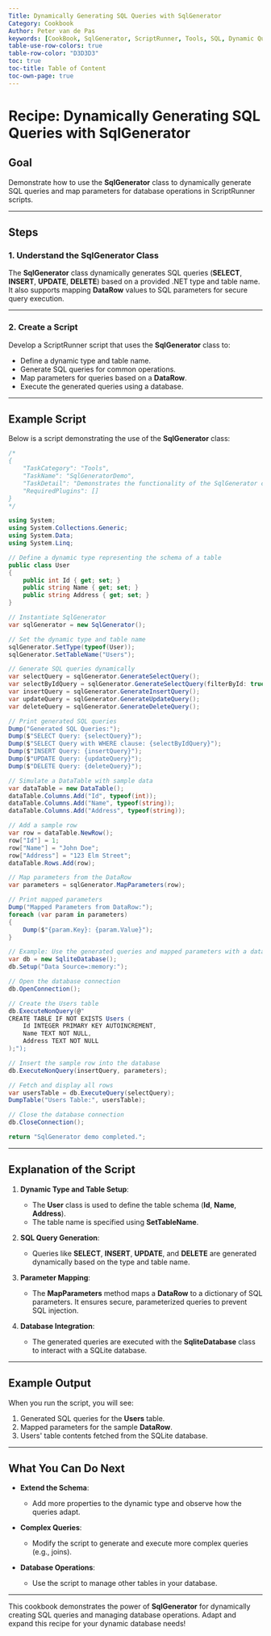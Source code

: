 ```yaml
---
Title: Dynamically Generating SQL Queries with SqlGenerator
Category: Cookbook  
Author: Peter van de Pas  
keywords: [CookBook, SqlGenerator, ScriptRunner, Tools, SQL, Dynamic Queries]  
table-use-row-colors: true  
table-row-color: "D3D3D3"  
toc: true  
toc-title: Table of Content  
toc-own-page: true
---
```


# Recipe: Dynamically Generating SQL Queries with SqlGenerator

## Goal

Demonstrate how to use the **SqlGenerator** class to dynamically generate SQL queries and map parameters for 
database operations in ScriptRunner scripts.

---

## Steps

### 1. Understand the SqlGenerator Class

The **SqlGenerator** class dynamically generates SQL queries (**SELECT**, **INSERT**, **UPDATE**, **DELETE**) 
based on a provided .NET type and table name. It also supports mapping **DataRow** values to SQL parameters 
for secure query execution.

---

### 2. Create a Script

Develop a ScriptRunner script that uses the **SqlGenerator** class to:

- Define a dynamic type and table name.
- Generate SQL queries for common operations.
- Map parameters for queries based on a **DataRow**.
- Execute the generated queries using a database.

---

## Example Script

Below is a script demonstrating the use of the **SqlGenerator** class:

```csharp
/*
{
    "TaskCategory": "Tools",
    "TaskName": "SqlGeneratorDemo",
    "TaskDetail": "Demonstrates the functionality of the SqlGenerator class for dynamic SQL generation and parameter mapping.",
    "RequiredPlugins": []
}
*/

using System;
using System.Collections.Generic;
using System.Data;
using System.Linq;

// Define a dynamic type representing the schema of a table
public class User
{
    public int Id { get; set; }
    public string Name { get; set; }
    public string Address { get; set; }
}

// Instantiate SqlGenerator
var sqlGenerator = new SqlGenerator();

// Set the dynamic type and table name
sqlGenerator.SetType(typeof(User));
sqlGenerator.SetTableName("Users");

// Generate SQL queries dynamically
var selectQuery = sqlGenerator.GenerateSelectQuery();
var selectByIdQuery = sqlGenerator.GenerateSelectQuery(filterById: true);
var insertQuery = sqlGenerator.GenerateInsertQuery();
var updateQuery = sqlGenerator.GenerateUpdateQuery();
var deleteQuery = sqlGenerator.GenerateDeleteQuery();

// Print generated SQL queries
Dump("Generated SQL Queries:");
Dump($"SELECT Query: {selectQuery}");
Dump($"SELECT Query with WHERE clause: {selectByIdQuery}");
Dump($"INSERT Query: {insertQuery}");
Dump($"UPDATE Query: {updateQuery}");
Dump($"DELETE Query: {deleteQuery}");

// Simulate a DataTable with sample data
var dataTable = new DataTable();
dataTable.Columns.Add("Id", typeof(int));
dataTable.Columns.Add("Name", typeof(string));
dataTable.Columns.Add("Address", typeof(string));

// Add a sample row
var row = dataTable.NewRow();
row["Id"] = 1;
row["Name"] = "John Doe";
row["Address"] = "123 Elm Street";
dataTable.Rows.Add(row);

// Map parameters from the DataRow
var parameters = sqlGenerator.MapParameters(row);

// Print mapped parameters
Dump("Mapped Parameters from DataRow:");
foreach (var param in parameters)
{
    Dump($"{param.Key}: {param.Value}");
}

// Example: Use the generated queries and mapped parameters with a database (pseudo code)
var db = new SqliteDatabase();
db.Setup("Data Source=:memory:");

// Open the database connection
db.OpenConnection();

// Create the Users table
db.ExecuteNonQuery(@"
CREATE TABLE IF NOT EXISTS Users (
    Id INTEGER PRIMARY KEY AUTOINCREMENT,
    Name TEXT NOT NULL,
    Address TEXT NOT NULL
);");

// Insert the sample row into the database
db.ExecuteNonQuery(insertQuery, parameters);

// Fetch and display all rows
var usersTable = db.ExecuteQuery(selectQuery);
DumpTable("Users Table:", usersTable);

// Close the database connection
db.CloseConnection();

return "SqlGenerator demo completed.";
```

---

## Explanation of the Script

1. **Dynamic Type and Table Setup**:
    - The **User** class is used to define the table schema (**Id**, **Name**, **Address**).
    - The table name is specified using **SetTableName**.

2. **SQL Query Generation**:
    - Queries like **SELECT**, **INSERT**, **UPDATE**, and **DELETE** are generated dynamically based on the type and table name.

3. **Parameter Mapping**:
    - The **MapParameters** method maps a **DataRow** to a dictionary of SQL parameters. It ensures secure, parameterized queries to prevent SQL injection.

4. **Database Integration**:
    - The generated queries are executed with the **SqliteDatabase** class to interact with a SQLite database.

---

## Example Output

When you run the script, you will see:

1. Generated SQL queries for the **Users** table.
2. Mapped parameters for the sample **DataRow**.
3. Users' table contents fetched from the SQLite database.

---

## What You Can Do Next

- **Extend the Schema**:
    - Add more properties to the dynamic type and observe how the queries adapt.

- **Complex Queries**:
    - Modify the script to generate and execute more complex queries (e.g., joins).

- **Database Operations**:
    - Use the script to manage other tables in your database.

---

This cookbook demonstrates the power of **SqlGenerator** for dynamically creating SQL queries and 
managing database operations. Adapt and expand this recipe for your dynamic database needs!  